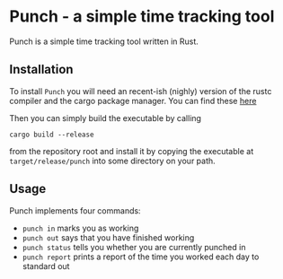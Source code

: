 # Punch - a simple time tracking tool

Punch is a simple time tracking tool written in Rust.

## Installation

To install `Punch` you will need an recent-ish (nighly) version of the rustc
compiler and the cargo package manager. You can find these [here](http://www.rust-lang.org/install.html)

Then you can simply build the executable by calling

    cargo build --release

from the repository root and install it by copying the executable at
`target/release/punch` into some directory on your path.

## Usage

Punch implements four commands:

- `punch in` marks you as working
- `punch out` says that you have finished working
- `punch status` tells you whether you are currently punched in
- `punch report` prints a report of the time you worked each day to standard out
